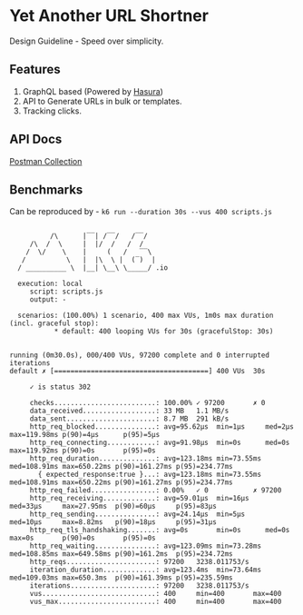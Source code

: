 # Yet Another URL Shortner

Design Guideline - Speed over simplicity.

## Features

1. GraphQL based (Powered by [Hasura](https://github.com/hasura))
2. API to Generate URLs in bulk or templates.
3. Tracking clicks.

## API Docs

[Postman Collection](https://www.getpostman.com/collections/5f24dd9ac134e00eeb4d)

## Benchmarks

Can be reproduced by - `k6 run --duration 30s --vus 400 scripts.js`

```

          /\      |‾‾| /‾‾/   /‾‾/
     /\  /  \     |  |/  /   /  /
    /  \/    \    |     (   /   ‾‾\
   /          \   |  |\  \ |  (‾)  |
  / __________ \  |__| \__\ \_____/ .io

  execution: local
     script: scripts.js
     output: -

  scenarios: (100.00%) 1 scenario, 400 max VUs, 1m0s max duration (incl. graceful stop):
           * default: 400 looping VUs for 30s (gracefulStop: 30s)


running (0m30.0s), 000/400 VUs, 97200 complete and 0 interrupted iterations
default ✗ [======================================] 400 VUs  30s

     ✓ is status 302

     checks.........................: 100.00% ✓ 97200       ✗ 0
     data_received..................: 33 MB   1.1 MB/s
     data_sent......................: 8.7 MB  291 kB/s
     http_req_blocked...............: avg=95.62µs  min=1µs     med=2µs      max=119.98ms p(90)=4µs      p(95)=5µs
     http_req_connecting............: avg=91.98µs  min=0s      med=0s       max=119.92ms p(90)=0s       p(95)=0s
     http_req_duration..............: avg=123.18ms min=73.55ms med=108.91ms max=650.22ms p(90)=161.27ms p(95)=234.77ms
       { expected_response:true }...: avg=123.18ms min=73.55ms med=108.91ms max=650.22ms p(90)=161.27ms p(95)=234.77ms
     http_req_failed................: 0.00%   ✓ 0           ✗ 97200
     http_req_receiving.............: avg=59.01µs  min=16µs    med=33µs     max=27.95ms  p(90)=60µs     p(95)=83µs
     http_req_sending...............: avg=24.14µs  min=5µs     med=10µs     max=8.82ms   p(90)=18µs     p(95)=31µs
     http_req_tls_handshaking.......: avg=0s       min=0s      med=0s       max=0s       p(90)=0s       p(95)=0s
     http_req_waiting...............: avg=123.09ms min=73.28ms med=108.85ms max=649.58ms p(90)=161.2ms  p(95)=234.72ms
     http_reqs......................: 97200   3238.011753/s
     iteration_duration.............: avg=123.4ms  min=73.64ms med=109.03ms max=650.3ms  p(90)=161.39ms p(95)=235.59ms
     iterations.....................: 97200   3238.011753/s
     vus............................: 400     min=400       max=400
     vus_max........................: 400     min=400       max=400
```

